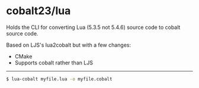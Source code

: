 # cobalt23/lua
Holds the CLI for converting Lua (5.3.5 not 5.4.6) source code to cobalt source code.

Based on LJS's lua2cobalt but with a few changes:
- CMake
- Supports cobalt rather than LJS
***
```bash
$ lua-cobalt myfile.lua -o myfile.cobalt
```
